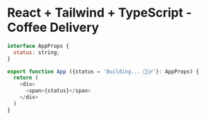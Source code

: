 # React + Tailwind + TypeScript - Coffee Delivery

```js
interface AppProps {
  status: string;
}

export function App ({status = 'Building... 🚧👷‍♂️'}: AppProps) {
  return (
    <div>
      <span>{status}</span>
    </div>
  )
}
```